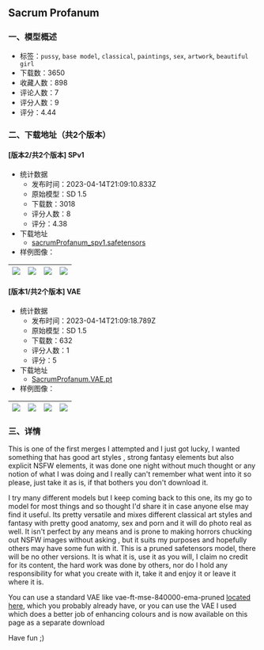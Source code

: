## Sacrum Profanum
### 一、模型概述

- 标签：`pussy`, `base model`, `classical`, `paintings`, `sex`, `artwork`, `beautiful girl`
- 下载数：3650
- 收藏人数：898
- 评论人数：7
- 评分人数：9
- 评分：4.44

### 二、下载地址（共2个版本）

#### [版本2/共2个版本] SPv1

- 统计数据
  - 发布时间：2023-04-14T21:09:10.833Z
  - 原始模型：SD 1.5
  - 下载数：3018
  - 评分人数：8
  - 评分：4.38
- 下载地址
  - [sacrumProfanum_spv1.safetensors](https://civitai.com/api/download/models/27588)
- 样例图像：

| <img src="https://image.civitai.com/xG1nkqKTMzGDvpLrqFT7WA/474ff15d-f1f0-48d1-1fbb-403d93102800/width=450/466943.jpeg" /> | <img src="https://image.civitai.com/xG1nkqKTMzGDvpLrqFT7WA/7d3f02a3-222f-4a29-18c2-616334057300/width=450/303961.jpeg" /> | <img src="https://image.civitai.com/xG1nkqKTMzGDvpLrqFT7WA/5ec0d6b3-f278-49ec-3b92-5cf1c2289e00/width=450/303957.jpeg" /> | <img src="https://image.civitai.com/xG1nkqKTMzGDvpLrqFT7WA/fd7b2bb4-6e02-497a-adef-129f80c10400/width=450/366448.jpeg" /> |
| ---- | ---- | ---- | ---- |

#### [版本1/共2个版本] VAE

- 统计数据
  - 发布时间：2023-04-14T21:09:18.789Z
  - 原始模型：SD 1.5
  - 下载数：632
  - 评分人数：1
  - 评分：5
- 下载地址
  - [SacrumProfanum.VAE.pt](https://civitai.com/api/download/models/35341)
- 样例图像：

| <img src="https://image.civitai.com/xG1nkqKTMzGDvpLrqFT7WA/c1cbfdc4-191f-44c4-af9d-95eb5233e100/width=450/418633.jpeg" /> | <img src="https://image.civitai.com/xG1nkqKTMzGDvpLrqFT7WA/835835dc-4ff0-4146-b6d4-a024197bb400/width=450/418558.jpeg" /> | <img src="https://image.civitai.com/xG1nkqKTMzGDvpLrqFT7WA/33c74323-1de6-4974-0203-92cea9088000/width=450/418511.jpeg" /> | <img src="https://image.civitai.com/xG1nkqKTMzGDvpLrqFT7WA/81e80cd0-d899-4b95-ee17-4791c6969b00/width=450/418535.jpeg" /> |
| ---- | ---- | ---- | ---- |


### 三、详情
<p>This is one of the first merges I attempted and I just got lucky, I wanted something that has good art styles , strong fantasy elements but also explicit NSFW elements, it was done one night without much thought or any notion of what I was doing and I really can't remember what went into it so please, just take it as is, if that bothers you don't download it.</p><p>I try many different models but I keep coming back to this one, its my go to model for most things and so thought I'd share it in case anyone else may find it useful. Its pretty versatile and mixes different classical art styles and fantasy with pretty good anatomy, sex and porn and it will do photo real as well. It isn't perfect by any means and is prone to making horrors chucking out NSFW images without asking , but it suits my purposes and hopefully others may have some fun with it. This is a pruned safetensors model, there will be no other versions. It is what it is, use it as you will, I claim no credit for its content, the hard work was done by others, nor do I hold any responsibility for what you create with it, take it and enjoy it or leave it where it is.</p><p>You can use a standard VAE like vae-ft-mse-840000-ema-pruned <a target="_blank" rel="ugc" href="https://huggingface.co/stabilityai/sd-vae-ft-mse-original/tree/main"><u>located here</u></a>, which you probably already have, or you can use the VAE I used which does a better job of enhancing colours and is now available on this page as a separate download</p><p></p><p>Have fun ;)</p>
